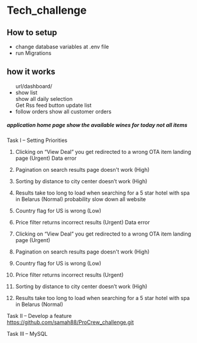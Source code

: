 # Tech_challenge
<h2>How to setup</h2>
<ul>
    <li>change database variables at .env file</li>
    <li>run Migrations</li>
</ul>


<h2>how it works</h2>
<ul>url/dashboard/
    <li>show list<br>show all daily selection<br>Get Rss feed button update list</li>
    <li>follow orders  show all customer orders</li>
</ul>



<h5>application home page show the available wines for today not all items</h5>






Task I – Setting Priorities

1. Clicking on “View Deal” you get redirected to a wrong OTA item landing
page (Urgent)
Data error
2. Pagination on search results page doesn't work (High)
5. Sorting by distance to city center doesn’t work (High)
6. Results take too long to load when searching for a 5 star hotel with spa in
Belarus (Normal)
probability slow down all website
3. Country flag for US is wrong (Low)

4. Price filter returns incorrect results (Urgent)
Data error


1. Clicking on “View Deal” you get redirected to a wrong OTA item landing
page
(Urgent)
2. Pagination on search results page doesn't work
(High)
3. Country flag for US is wrong
(Low)
4. Price filter returns incorrect results
(Urgent)
5. Sorting by distance to city center doesn’t work
(High)
6. Results take too long to load when searching for a 5 star hotel with spa in
Belarus
 (Normal)



Task II – Develop a feature
https://github.com/samah88/ProCrew_challenge.git

Task III – MySQL
